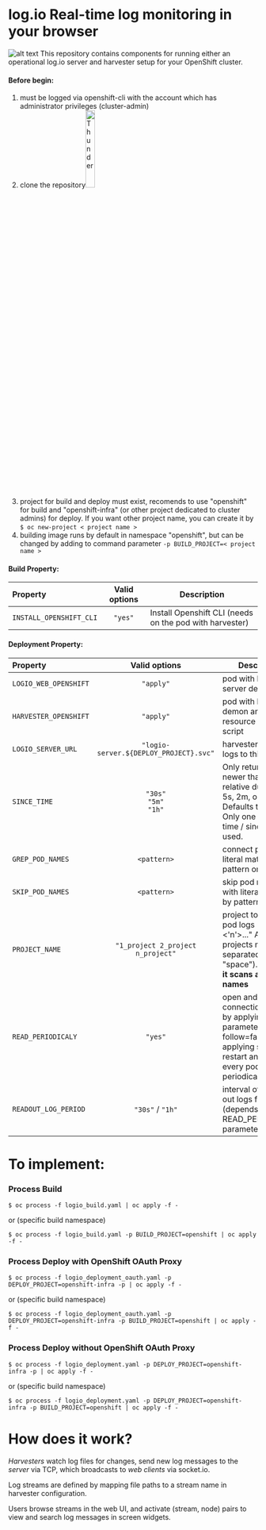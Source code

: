 # log.io Real-time log monitoring in your browser

![alt text](https://raw.githubusercontent.com/ros-kamach/log.io_openshift/master/logio.png)
This repository contains components for running either an operational log.io server and harvester setup for your OpenShift cluster. 

#### Before begin:
1) must be logged via openshift-cli with the account which has administrator privileges (cluster-admin)
2) clone the repository<img src="https://help.github.com/assets/images/help/repository/clone-repo-clone-url-button.png" alt="Thunder" width="20%"/>
3) project for build and deploy must exist, recomends to use "openshift" for build and "openshift-infra" (or other project dedicated to cluster admins) for deploy. If you want other project name, you can create it by ```$ oc new-project < project name >```
4) building image runs by default in namespace "openshift", but can be changed by adding to command parameter ```-p BUILD_PROJECT=< project name > ```

#### Build Property:
| Property                   | Valid options   | Description                        |
|:-------------------------|:-----------------:|------------------------------------|         
| ```INSTALL_OPENSHIFT_CLI``` | ```"yes"```    | Install Openshift CLI (needs on the pod with harvester) |

#### Deployment Property:
| Property                | Valid options   | Description                        |
|:-------------------------|:-----------------:|------------------------------------|
| ```LOGIO_WEB_OPENSHIFT```     |               ```"apply"```                 | pod with log.io server demon  |
| ```HARVESTER_OPENSHIFT```     |               ```"apply"```                 | pod with harvester demon and resource discovery script  |
| ```LOGIO_SERVER_URL```        | ```"logio-server.${DEPLOY_PROJECT}.svc"```  | harvester sends logs to this URL |
| ```SINCE_TIME```              |```"30s"```<br>```"5m"```<br>```"1h"```      | Only return logs newer than a relative duration like 5s, 2m, or 3h. Defaults to all logs. Only one of since-time / since may be used.  |
| ```GREP_POD_NAMES```           |              ```<pattern>```             | connect pods with literal matched by pattern only |
| ```SKIP_POD_NAMES```          |               ```<pattern>```             | skip pod names with literal matched by pattern |
| ```PROJECT_NAME```            |          ```"1_project 2_project n_project"```        | project to scan for pod logs ("<1> <'n'>..." Attention projects must be separated by "space"). **If empty it scans all project names** |
| ```READ_PERIODICALY```        |                ```"yes"```                  | open and close connection to pods by applying parameter "--follow=false" and applying script to restart and read out every pod periodically |
| ```READOUT_LOG_PERIOD```      |                ```"30s"``` / ```"1h"```                  | interval of reading out logs from pods (depends on READ_PERIODICALY parameter) |

# To implement:

### Process Build
```
$ oc process -f logio_build.yaml | oc apply -f -
```
or (specific build namespace)
```
$ oc process -f logio_build.yaml -p BUILD_PROJECT=openshift | oc apply -f -
```
### Process Deploy with OpenShift OAuth Proxy
```
$ oc process -f logio_deployment_oauth.yaml -p DEPLOY_PROJECT=openshift-infra -p | oc apply -f -
```
or (specific build namespace)
```
$ oc process -f logio_deployment_oauth.yaml -p DEPLOY_PROJECT=openshift-infra -p BUILD_PROJECT=openshift | oc apply -f -
```
### Process Deploy without OpenShift OAuth Proxy
```
$ oc process -f logio_deployment.yaml -p DEPLOY_PROJECT=openshift-infra -p | oc apply -f -
```
or (specific build namespace)
```
$ oc process -f logio_deployment.yaml -p DEPLOY_PROJECT=openshift-infra -p BUILD_PROJECT=openshift | oc apply -f -
```

# How does it work?

*Harvesters* watch log files for changes, send new log messages to the *server* via TCP, which broadcasts to *web clients* via socket.io.

Log streams are defined by mapping file paths to a stream name in harvester configuration.

Users browse streams in the web UI, and activate (stream, node) pairs to view and search log messages in screen widgets.